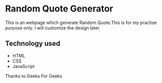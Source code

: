 # Random Quote Generator

This is an webpage which generate Random Quote.This is for my practise purpose only.
I will customize the design later.

## Technology used
* HTML
* CSS
* JavaScript

Thanks to Geeks For Geeks
